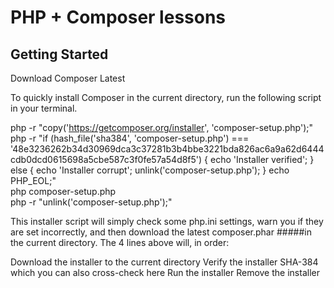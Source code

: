 # PHP + Composer lessons



## Getting Started

Download Composer Latest

To quickly install Composer in the current directory,
 run the following script in your terminal. 
 
 

php -r "copy('https://getcomposer.org/installer', 'composer-setup.php');"  
php -r "if (hash_file('sha384', 'composer-setup.php') === '48e3236262b34d30969dca3c37281b3b4bbe3221bda826ac6a9a62d6444cdb0dcd0615698a5cbe587c3f0fe57a54d8f5') { echo 'Installer verified'; } else { echo 'Installer corrupt'; unlink('composer-setup.php'); } echo PHP_EOL;"  
php composer-setup.php  
php -r "unlink('composer-setup.php');"  


This installer script will simply check some php.ini 
settings, warn you if they are set incorrectly, 
and then download the latest composer.phar 
#####in the current directory. 
The 4 lines above will, in order:

Download the installer to the current directory
Verify the installer SHA-384 which you can also cross-check here
Run the installer
Remove the installer

